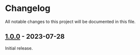 # Changelog

All notable changes to this project will be documented in this file.

## [1.0.0] - 2023-07-28

Initial release.

[1.0.0]: https://github.com/sebaJoSt/BlaeckTCP/releases/tag/1.0.0
